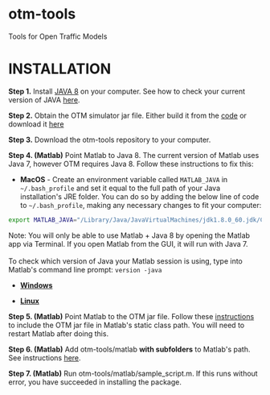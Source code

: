 # otm-tools
Tools for Open Traffic Models

# INSTALLATION #

**Step 1.** Install [JAVA 8](http://www.oracle.com/technetwork/java/javase/downloads/index.html) on your computer.
See how to check your current version of JAVA [here](https://www.java.com/en/download/help/version_manual.xml).

**Step 2.** Obtain the OTM simulator jar file. Either build it from the [code](https://github.com/ggomes/otm-sim) or download it [here](https://mymavenrepo.com/repo/XtcMAROnIu3PyiMCmbdY/edu/berkeley/ucbtrans/otm-sim/1.0-SNAPSHOT/)

**Step 3.** Download the otm-tools repository to your computer. 

**Step 4. (Matlab)** Point Matlab to Java 8. The current version of Matlab uses Java 7, however OTM requires Java 8. Follow these instructions to fix this: 

* **MacOS** - Create an environment variable called `MATLAB_JAVA` in `~/.bash_profile` and set it equal to the full path of your Java installation's JRE folder. You can do so by adding the below line of code to `~/.bash_profile`, making any necessary changes to fit your computer:
```BASH
export MATLAB_JAVA="/Library/Java/JavaVirtualMachines/jdk1.8.0_60.jdk/Contents/Home/jre"
```
Note: You will only be able to use Matlab + Java 8 by opening the Matlab app via Terminal. If you open Matlab from the GUI, it will run with Java 7. <br><br>To check which version of Java your Matlab session is using, type into Matlab's command line prompt: `version -java`

* [**Windows**](https://www.mathworks.com/matlabcentral/answers/130359-how-do-i-change-the-java-virtual-machine-jvm-that-matlab-is-using-on-windows) 

* [**Linux**](https://www.mathworks.com/matlabcentral/answers/130360-how-do-i-change-the-java-virtual-machine-jvm-that-matlab-is-using-for-linux)

**Step 5. (Matlab)** Point Matlab to the OTM jar file. Follow these [instructions](https://www.mathworks.com/help/matlab/matlab_external/static-path.html) to include the OTM jar file in Matlab's static class path. You will need to restart Matlab after doing this. 

**Step 6. (Matlab)** Add otm-tools/matlab **with subfolders** to Matlab's path. See instructions [here](https://www.mathworks.com/help/matlab/matlab_env/add-remove-or-reorder-folders-on-the-search-path.html). 

**Step 7. (Matlab)** Run otm-tools/matlab/sample_script.m. If this runs without error, you have succeeded in installing the package.
